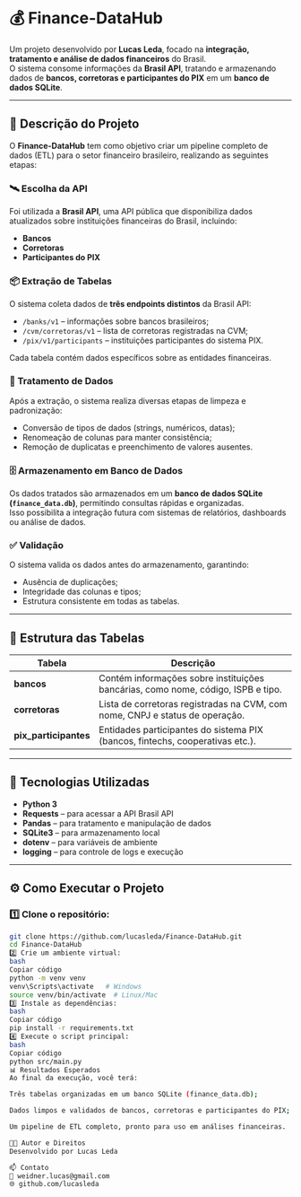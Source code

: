 # 💰 Finance-DataHub

Um projeto desenvolvido por **Lucas Leda**, focado na **integração, tratamento e análise de dados financeiros** do Brasil.  
O sistema consome informações da **Brasil API**, tratando e armazenando dados de **bancos, corretoras e participantes do PIX** em um **banco de dados SQLite**.

---

## 🧠 Descrição do Projeto

O **Finance-DataHub** tem como objetivo criar um pipeline completo de dados (ETL) para o setor financeiro brasileiro, realizando as seguintes etapas:

### 🛰️ Escolha da API
Foi utilizada a **Brasil API**, uma API pública que disponibiliza dados atualizados sobre instituições financeiras do Brasil, incluindo:
- **Bancos**
- **Corretoras**
- **Participantes do PIX**

### 📦 Extração de Tabelas
O sistema coleta dados de **três endpoints distintos** da Brasil API:
- `/banks/v1` – informações sobre bancos brasileiros;
- `/cvm/corretoras/v1` – lista de corretoras registradas na CVM;
- `/pix/v1/participants` – instituições participantes do sistema PIX.

Cada tabela contém dados específicos sobre as entidades financeiras.

### 🧹 Tratamento de Dados
Após a extração, o sistema realiza diversas etapas de limpeza e padronização:
- Conversão de tipos de dados (strings, numéricos, datas);
- Renomeação de colunas para manter consistência;
- Remoção de duplicatas e preenchimento de valores ausentes.

### 🗄️ Armazenamento em Banco de Dados
Os dados tratados são armazenados em um **banco de dados SQLite (`finance_data.db`)**, permitindo consultas rápidas e organizadas.  
Isso possibilita a integração futura com sistemas de relatórios, dashboards ou análise de dados.

### ✅ Validação
O sistema valida os dados antes do armazenamento, garantindo:
- Ausência de duplicações;
- Integridade das colunas e tipos;
- Estrutura consistente em todas as tabelas.

---

## 🏦 Estrutura das Tabelas

| Tabela | Descrição |
|--------|------------|
| **bancos** | Contém informações sobre instituições bancárias, como nome, código, ISPB e tipo. |
| **corretoras** | Lista de corretoras registradas na CVM, com nome, CNPJ e status de operação. |
| **pix_participantes** | Entidades participantes do sistema PIX (bancos, fintechs, cooperativas etc.). |

---

## 🧩 Tecnologias Utilizadas

- **Python 3**
- **Requests** – para acessar a API Brasil API  
- **Pandas** – para tratamento e manipulação de dados  
- **SQLite3** – para armazenamento local  
- **dotenv** – para variáveis de ambiente  
- **logging** – para controle de logs e execução

---

## ⚙️ Como Executar o Projeto

### 1️⃣ Clone o repositório:
```bash
git clone https://github.com/lucasleda/Finance-DataHub.git
cd Finance-DataHub
2️⃣ Crie um ambiente virtual:
bash
Copiar código
python -m venv venv
venv\Scripts\activate   # Windows
source venv/bin/activate  # Linux/Mac
3️⃣ Instale as dependências:
bash
Copiar código
pip install -r requirements.txt
4️⃣ Execute o script principal:
bash
Copiar código
python src/main.py
📊 Resultados Esperados
Ao final da execução, você terá:

Três tabelas organizadas em um banco SQLite (finance_data.db);

Dados limpos e validados de bancos, corretoras e participantes do PIX;

Um pipeline de ETL completo, pronto para uso em análises financeiras.

👨‍💻 Autor e Direitos
Desenvolvido por Lucas Leda

📫 Contato
📧 weidner.lucas@gmail.com
🌐 github.com/lucasleda
